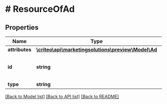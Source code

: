 # # ResourceOfAd

## Properties

Name | Type | Description | Notes
------------ | ------------- | ------------- | -------------
**attributes** | [**\criteo\api\marketingsolutions\preview\Model\Ad**](Ad.md) |  | [optional]
**id** | **string** | Unique identifier of this resource. | [optional]
**type** | **string** |  | [optional]

[[Back to Model list]](../../README.md#models) [[Back to API list]](../../README.md#endpoints) [[Back to README]](../../README.md)
